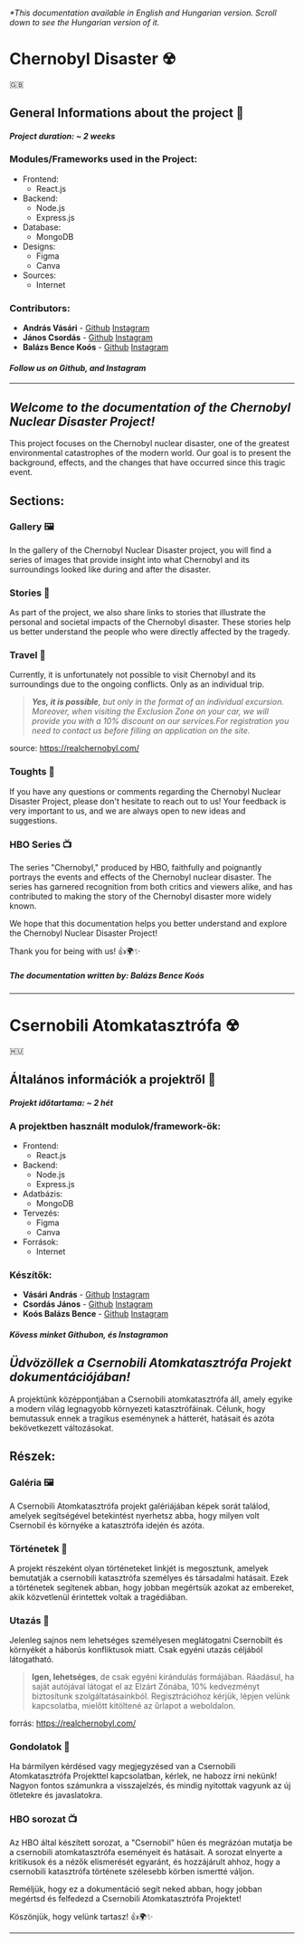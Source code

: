 ###### **This documentation available in English and Hungarian version. Scroll down to see the Hungarian version of it.*

# Chernobyl Disaster ☢

:uk:

## General Informations about the project 📄

#### *Project duration: ~ 2 weeks*

### Modules/Frameworks used in the Project:

- Frontend:
  - React.js
- Backend:
  - Node.js
  - Express.js
- Database:
  - MongoDB
- Designs:
  - Figma
  - Canva
- Sources:
  - Internet

### Contributors:

- **András Vásári** - [Github](https://github.com/arris05) [Instagram](https://www.instagram.com/andris_vsri_/)
- **János Csordás** - [Github](https://github.com/JaniBT) [Instagram](https://www.instagram.com/_jano666_/)
- **Balázs Bence Koós** - [Github](https://github.com/koosbalazsbence) [Instagram](https://www.instagram.com/koosbalazsbence/)

#### *Follow us on Github, and Instagram*

---

## *Welcome to the documentation of the Chernobyl Nuclear Disaster Project!*

This project focuses on the Chernobyl nuclear disaster, one of the greatest environmental catastrophes of the modern world. 
Our goal is to present the background, effects, and the changes that have occurred since this tragic event.

## Sections:

### Gallery 🖼

In the gallery of the Chernobyl Nuclear Disaster project, you will find a series of images that provide insight into what Chernobyl and its surroundings looked like during and after the disaster.

### Stories 🧾

As part of the project, we also share links to stories that illustrate the personal and societal impacts of the Chernobyl disaster. These stories help us better understand the people who were directly affected by the tragedy.

### Travel 🧳

Currently, it is unfortunately not possible to visit Chernobyl and its surroundings due to the ongoing conflicts. Only as an individual trip.

> ***Yes, it is possible**, but only in the format of an individual excursion. Moreover, when visiting the Exclusion Zone on your car, we will provide you with a 10% discount on our services.For registration you need to contact us before filling an application on the site.*

source: https://realchernobyl.com/

### Toughts 💭

If you have any questions or comments regarding the Chernobyl Nuclear Disaster Project, please don't hesitate to reach out to us! Your feedback is very important to us, and we are always open to new ideas and suggestions.

### HBO Series 📺

The series "Chernobyl," produced by HBO, faithfully and poignantly portrays the events and effects of the Chernobyl nuclear disaster. The series has garnered recognition from both critics and viewers alike, and has contributed to making the story of the Chernobyl disaster more widely known.

We hope that this documentation helps you better understand and explore the Chernobyl Nuclear Disaster Project!

Thank you for being with us! 👍🌍✨

##### ***The documentation written by: Balázs Bence Koós***

---

# Csernobili Atomkatasztrófa ☢

🇭🇺

## Általános információk a projektről 📄

#### *Projekt időtartama: ~ 2 hét*

### A projektben használt modulok/framework-ök:

- Frontend:
  - React.js
- Backend:
  - Node.js
  - Express.js
- Adatbázis:
  - MongoDB
- Tervezés:
  - Figma
  - Canva
- Források:
  - Internet

### Készítők:

- **Vásári András** - [Github](https://github.com/arris05) [Instagram](https://www.instagram.com/andris_vsri_/)
- **Csordás János** - [Github](https://github.com/JaniBT) [Instagram](https://www.instagram.com/_jano666_/)
- **Koós Balázs Bence** - [Github](https://github.com/koosbalazsbence) [Instagram](https://www.instagram.com/koosbalazsbence/)

#### *Kövess minket Githubon, és Instagramon*

## *Üdvözöllek a Csernobili Atomkatasztrófa Projekt dokumentációjában!* 

A projektünk középpontjában a Csernobili atomkatasztrófa áll, amely egyike a modern világ legnagyobb környezeti katasztrófáinak. Célunk, hogy bemutassuk ennek a tragikus eseménynek a hátterét, hatásait és azóta bekövetkezett változásokat.

## Részek:

### Galéria 🖼

A Csernobili Atomkatasztrófa projekt galériájában képek sorát találod, amelyek segítségével betekintést nyerhetsz abba, hogy milyen volt Csernobil és környéke a katasztrófa idején és azóta.

### Történetek 🧾

A projekt részeként olyan történeteket linkjét is megosztunk, amelyek bemutatják a csernobili katasztrófa személyes és társadalmi hatásait. Ezek a történetek segítenek abban, hogy jobban megértsük azokat az embereket, akik közvetlenül érintettek voltak a tragédiában.

### Utazás 🧳

Jelenleg sajnos nem lehetséges személyesen meglátogatni Csernobilt és környékét a háborús konfliktusok miatt. Csak egyéni utazás céljából látogatható.

> **Igen, lehetséges**, de csak egyéni kirándulás formájában. Ráadásul, ha saját autójával látogat el az Elzárt Zónába, 10% kedvezményt biztosítunk szolgáltatásainkból. Regisztrációhoz kérjük, lépjen velünk kapcsolatba, mielőtt kitöltené az űrlapot a weboldalon.

forrás: https://realchernobyl.com/

### Gondolatok 💭

Ha bármilyen kérdésed vagy megjegyzésed van a Csernobili Atomkatasztrófa Projekttel kapcsolatban, kérlek, ne habozz írni nekünk! Nagyon fontos számunkra a visszajelzés, és mindig nyitottak vagyunk az új ötletekre és javaslatokra.

### HBO sorozat 📺

Az HBO által készített sorozat, a "Csernobil" hűen és megrázóan mutatja be a csernobili atomkatasztrófa eseményeit és hatásait. A sorozat elnyerte a kritikusok és a nézők elismerését egyaránt, és hozzájárult ahhoz, hogy a csernobili katasztrófa története szélesebb körben ismertté váljon.

Reméljük, hogy ez a dokumentáció segít neked abban, hogy jobban megértsd és felfedezd a Csernobili Atomkatasztrófa Projektet!

Köszönjük, hogy velünk tartasz! 👍🌍✨

---
